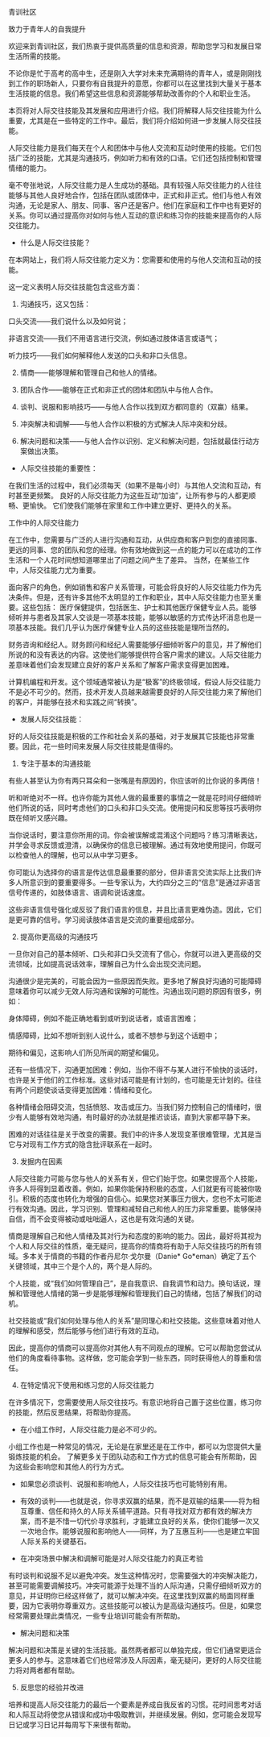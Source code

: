 青训社区

致力于青年人的自我提升

欢迎来到青训社区，我们热衷于提供高质量的信息和资源，帮助您学习和发展日常生活所需的技能。

不论你是忙于高考的高中生，还是刚入大学对未来充满期待的青年人，或是刚刚找到工作的职场新人，只要你有自我提升的意愿，你都可以在这里找到大量关于基本生活技能的信息。我们希望这些信息和资源能够帮助改善你的个人和职业生活。

 

本页将对人际交往技能及其发展和应用进行介绍。我们将解释人际交往技能为什么重要，尤其是在一些特定的工作中。最后，我们将介绍如何进一步发展人际交往技能。

 

人际交往能力是我们每天在个人和团体中与他人交流和互动时使用的技能。它们包括广泛的技能，尤其是沟通技巧，例如听力和有效的口语。它们还包括控制和管理情绪的能力。

毫不夸张地说，人际交往能力是人生成功的基础。具有较强人际交往能力的人往往能够与其他人良好地合作，包括在团队或团体中，正式和非正式。他们与他人有效沟通，无论是家人、朋友、同事、客户还是客户。他们在家庭和工作中也有更好的关系。你可以通过提高你对如何与他人互动的意识和练习你的技能来提高你的人际交往能力。

 

* 什么是人际交往技能？

在本网站上，我们将人际交往能力定义为：您需要和使用的与他人交流和互动的技能。

这一定义表明人际交往技能包含这些方面：

1.    沟通技巧，这又包括： 

口头交流——我们说什么以及如何说； 

非语言交流——我们不用语言进行交流，例如通过肢体语言或语气；

听力技巧——我们如何解释他人发送的口头和非口头信息。 

2.    情商——能够理解和管理自己和他人的情绪。 

3.    团队合作——能够在正式和非正式的团体和团队中与他人合作。 

4.    谈判、说服和影响技巧——与他人合作以找到双方都同意的（双赢）结果。

5.    冲突解决和调解——与他人合作以积极的方式解决人际冲突和分歧。 

6.    解决问题和决策——与他人合作以识别、定义和解决问题，包括就最佳行动方案做出决策。

 

* 人际交往技能的重要性：

在我们生活的过程中，我们必须每天（如果不是每小时）与其他人交流和互动，有时甚至更频繁。 良好的人际交往能力为这些互动“加油”，让所有参与的人都更顺畅、更愉快。 它们使我们能够在家里和工作中建立更好、更持久的关系。

 

工作中的人际交往能力 

在工作中，您需要与广泛的人进行沟通和互动，从供应商和客户到您的直接同事、更远的同事、您的团队和您的经理。你有效地做到这一点的能力可以在成功的工作生活和一个人花时间想知道哪里出了问题之间产生了差异。 当然，在某些工作中，人际交往能力尤为重要。 

面向客户的角色，例如销售和客户关系管理，可能会将良好的人际交往能力作为先决条件。但是，还有许多其他不太明显的工作和职业，其中人际交往能力也至关重要。这些包括： 医疗保健提供，包括医生、护士和其他医疗保健专业人员。能够倾听并与患者及其家人交谈是一项基本技能，能够以敏感的方式传达坏消息也是一项基本技能。我们几乎认为医疗保健专业人员的这些技能是理所当然的。

财务咨询和经纪人。财务顾问和经纪人需要能够仔细倾听客户的意见，并了解他们所说的和没有表达的内容。这使他们能够提供符合客户需求的建议。人际交往能力差意味着他们会发现建立良好的客户关系和了解客户需求变得更加困难。

计算机编程和开发。这个领域通常被认为是“极客”的终极领域，假设人际交往能力不是必不可少的。然而，技术开发人员越来越需要良好的人际交往能力来了解他们的客户，并能够在技术和实践之间“转换”。

 

 

* 发展人际交往技能：

好的人际交往技能是积极的工作和社会关系的基础，对于发展其它技能也非常重要。因此，花一些时间来发展人际交往技能是值得的。

 

1. 专注于基本的沟通技能

有些人甚至认为你有两只耳朵和一张嘴是有原因的，你应该听的比你说的多两倍！

听和听绝对不一样。也许你能为其他人做的最重要的事情之一就是花时间仔细倾听他们所说的话，同时考虑他们的口头和非口头交流。使用提问和反思等技巧表明你既在倾听又感兴趣。

 

当你说话时，要注意你所用的词。你会被误解或混淆这个问题吗？练习清晰表达，并学会寻求反馈或澄清，以确保你的信息已被理解。通过有效地使用提问，你既可以检查他人的理解，也可以从中学习更多。

 

你可能认为选择你的语言是传达信息最重要的部分，但非语言交流实际上比我们许多人所意识到的要重要得多。一些专家认为，大约四分之三的“信息”是通过非语言信号传递的，如肢体语言、语调和说话速度。

这些非语言信号强化或反驳了我们语言的信息，并且比语言更难伪造。因此，它们是更可靠的信号。学习阅读肢体语言是交流的重要组成部分。

 

2. 提高你更高级的沟通技巧

一旦你对自己的基本倾听、口头和非口头交流有了信心，你就可以进入更高级的交流领域，比如提高说话效率，理解自己为什么会出现交流问题。

沟通很少是完美的，可能会因为一些原因而失败。更多地了解良好沟通的可能障碍意味着你可以减少无效人际沟通和误解的可能性。沟通出现问题的原因有很多，例如：

身体障碍，例如不能正确地看到或听到说话者，或语言困难；

情感障碍，比如不想听到别人说什么，或者不想参与到这个话题中； 

期待和偏见，这影响人们所见所闻的期望和偏见。

 

还有一些情况下，沟通更加困难：例如，当你不得不与某人进行不愉快的谈话时，也许是关于他们的工作标准。这些对话可能是有计划的，也可能是无计划的。往往有两个问题使谈话变得更加困难：情绪和变化。

各种情绪会阻碍交流，包括愤怒、攻击或压力。当我们努力控制自己的情绪时，很少有人能够有效地沟通，有时最好的办法就是推迟谈话，直到大家都平静下来。

困难的对话往往是关于改变的需要。我们中的许多人发现变革很难管理，尤其是当它与对现有工作方式的隐含批评联系在一起时。

 

3. 发掘内在因素

人际交往能力可能与您与他人的关系有关，但它们始于您。如果您提高个人技能，许多人将得到显着改善。例如，如果你能保持积极的态度，人们就更有可能被你吸引。积极的态度也转化为增强的自信心。如果您对某事压力很大，您也不太可能进行有效沟通。因此，学习识别、管理和减轻自己和他人的压力非常重要。能够保持自信，而不会变得被动或咄咄逼人，这也是有效沟通的关键。

情商是理解自己和他人情绪及其对行为和态度的影响的能力。因此，最好将其视为个人和人际交往的性质，毫无疑问，提高你的情商将有助于人际交往技巧的所有领域。多本关于情商的书籍的作者丹尼尔·戈尔曼（Danie* Go*eman）确定了五个关键领域，其中三个是个人的，两个是人际的。

个人技能，或“我们如何管理自己”，是自我意识、自我调节和动力。换句话说，理解和管理他人情绪的第一步是能够理解和管理我们自己的情绪，包括了解我们的动机。 

社交技能或“我们如何处理与他人的关系”是同理心和社交技能。这些意味着对他人的理解和感受，然后能够与他们进行有效的互动。 

因此，提高你的情商可以提高你对其他人有不同观点的理解。它可以帮助您尝试从他们的角度看待事物。这样做，您可能会学到一些东西，同时获得他人的尊重和信任。

4. 在特定情况下使用和练习您的人际交往能力

在许多情况下，您需要使用人际交往技巧。有意识地将自己置于这些位置，练习你的技能，然后反思结果，将帮助你提高。

* 在小组工作时，人际交往能力是必不可少的。

小组工作也是一种常见的情况，无论是在家里还是在工作中，都可以为您提供大量锻炼技能的机会。 了解更多关于团队动态和工作方式的信息可能会有所帮助，因为这些会影响您和其他人的行为方式。

* 如果您必须谈判、说服和影响他人，人际交往技巧也可能特别有用。

* 有效的谈判——也就是说，你寻求双赢的结果，而不是双输的结果——将为相互尊重、信任和持久的人际关系铺平道路。只有寻找对双方都有效的解决方案，而不是不惜一切代价寻求胜利，才能建立良好的关系，使你们能够一次又一次地合作。能够说服和影响他人——同样，为了互惠互利——也是建立牢固人际关系的关键基石。

* 在冲突场景中解决和调解可能是对人际交往能力的真正考验

有时谈判和说服不足以避免冲突。发生这种情况时，您需要强大的冲突解决能力，甚至可能需要调解技巧。冲突可能源于处理不当的人际沟通，只需仔细倾听双方的意见，并证明你已经这样做了，就可以解决冲突。在这里找到双赢的局面同样重要，因为它表明你尊重双方。这些技能可以被认为是高级沟通技巧。但是，如果您经常需要处理此类情况，一些专业培训可能会有所帮助。

* 解决问题和决策

解决问题和决策是关键的生活技能。虽然两者都可以单独完成，但它们通常更适合更多人的参与。这意味着它们也经常涉及人际因素，毫无疑问，更好的人际交往能力将对两者都有帮助。

5. 反思您的经验并改进

培养和提高人际交往能力的最后一个要素是养成自我反省的习惯。花时间思考对话和人际互动将使您从错误和成功中吸取教训，并继续发展。例如，您可能会发现写日记或学习日记并每周写下来很有帮助。